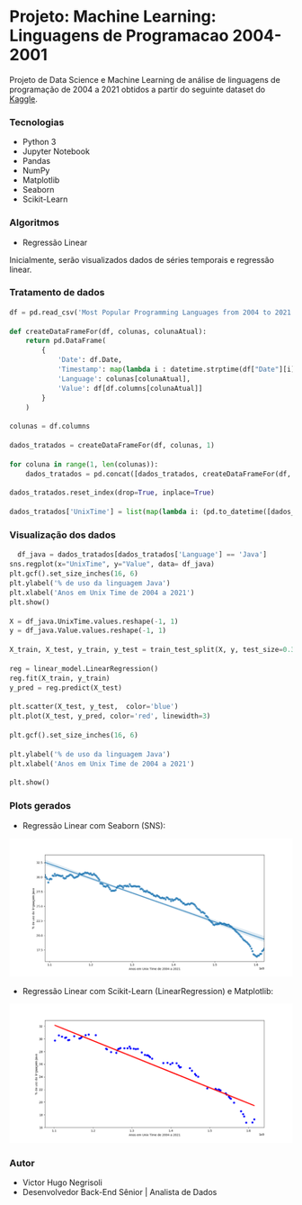 # Projeto: Machine Learning: Linguagens de Programacao 2004-2001

Projeto de Data Science e Machine Learning de análise de linguagens de programação de 2004 a 2021 obtidos a partir do seguinte dataset do [Kaggle](https://www.kaggle.com/muhammadkhalid/most-popular-programming-languages-since-2004).

### Tecnologias

* Python 3
* Jupyter Notebook
* Pandas
* NumPy
* Matplotlib
* Seaborn
* Scikit-Learn

### Algoritmos

* Regressão Linear

Inicialmente, serão visualizados dados de séries temporais e regressão linear.

### Tratamento de dados

```python
df = pd.read_csv('Most Popular Programming Languages from 2004 to 2021 V4.csv')

def createDataFrameFor(df, colunas, colunaAtual):
    return pd.DataFrame(
        {
            'Date': df.Date,
            'Timestamp': map(lambda i : datetime.strptime(df["Date"][i], '%B %Y'), range(len(df.Date))),
            'Language': colunas[colunaAtual],
            'Value': df[df.columns[colunaAtual]]
        }
    )

colunas = df.columns

dados_tratados = createDataFrameFor(df, colunas, 1)

for coluna in range(1, len(colunas)):
    dados_tratados = pd.concat([dados_tratados, createDataFrameFor(df, colunas, coluna)])

dados_tratados.reset_index(drop=True, inplace=True)

dados_tratados['UnixTime'] = list(map(lambda i: (pd.to_datetime([dados_tratados['Timestamp'][i]]).astype(int) / 10**9)[0], range(len(dados_tratados['Date']))))

```

### Visualização dos dados

```python
  df_java = dados_tratados[dados_tratados['Language'] == 'Java']
sns.regplot(x="UnixTime", y="Value", data= df_java)
plt.gcf().set_size_inches(16, 6)
plt.ylabel('% de uso da linguagem Java')
plt.xlabel('Anos em Unix Time de 2004 a 2021')
plt.show()

X = df_java.UnixTime.values.reshape(-1, 1)
y = df_java.Value.values.reshape(-1, 1)

X_train, X_test, y_train, y_test = train_test_split(X, y, test_size=0.33, random_state=42)

reg = linear_model.LinearRegression()
reg.fit(X_train, y_train)
y_pred = reg.predict(X_test)

plt.scatter(X_test, y_test,  color='blue')
plt.plot(X_test, y_pred, color='red', linewidth=3)

plt.gcf().set_size_inches(16, 6)

plt.ylabel('% de uso da linguagem Java')
plt.xlabel('Anos em Unix Time de 2004 a 2021')

plt.show()
```

### Plots gerados

* Regressão Linear com Seaborn (SNS):

![Seaborn](https://github.com/vhnegrisoli/machine-learning-linguagens-programacao/blob/master/imgs/Figure_1.png)

* Regressão Linear com Scikit-Learn (LinearRegression) e Matplotlib:

![Matplotlib ScikitLearn](https://github.com/vhnegrisoli/machine-learning-linguagens-programacao/blob/master/imgs/Figure_2.png)

### Autor

* Victor Hugo Negrisoli
* Desenvolvedor Back-End Sênior | Analista de Dados
